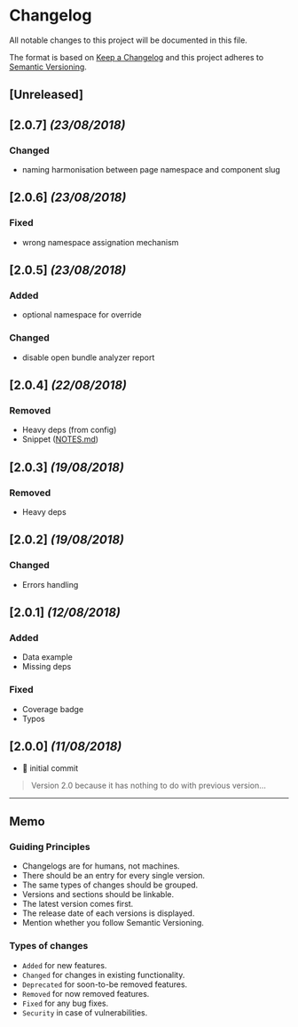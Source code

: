 # Changelog

All notable changes to this project will be documented in this file.

The format is based on [Keep a Changelog](http://keepachangelog.com/en/1.0.0/)
and this project adheres to [Semantic Versioning](http://semver.org/spec/v2.0.0.html).

## [Unreleased]

## [2.0.7] _(23/08/2018)_

### Changed

- naming harmonisation between page namespace and component slug

## [2.0.6] _(23/08/2018)_

### Fixed

- wrong namespace assignation mechanism

## [2.0.5] _(23/08/2018)_

### Added

- optional namespace for override

### Changed

- disable open bundle analyzer report

## [2.0.4] _(22/08/2018)_

### Removed

- Heavy deps (from config)
- Snippet ([NOTES.md](NOTES.md))

## [2.0.3] _(19/08/2018)_

### Removed

- Heavy deps

## [2.0.2] _(19/08/2018)_

### Changed

- Errors handling

## [2.0.1] _(12/08/2018)_

### Added

- Data example
- Missing deps

### Fixed

- Coverage badge
- Typos

## [2.0.0] _(11/08/2018)_

- :tada: initial commit

> Version 2.0 because it has nothing to do with previous version…

---

## Memo

### Guiding Principles

- Changelogs are for humans, not machines.
- There should be an entry for every single version.
- The same types of changes should be grouped.
- Versions and sections should be linkable.
- The latest version comes first.
- The release date of each versions is displayed.
- Mention whether you follow Semantic Versioning.

### Types of changes

- `Added` for new features.
- `Changed` for changes in existing functionality.
- `Deprecated` for soon-to-be removed features.
- `Removed` for now removed features.
- `Fixed` for any bug fixes.
- `Security` in case of vulnerabilities.
